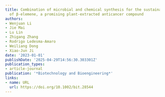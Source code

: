 ```yaml
---
title: Combination of microbial and chemical synthesis for the sustainable production
  of β‐elemene, a promising plant‐extracted anticancer compound
authors:
- Wenjuan Li
- Jie Mai
- Lu Lin
- Zhigang Zhang
- Rodrigo Ledesma‐Amaro
- Weiliang Dong
- Xiao‐Jun Ji
date: '2023-01-01'
publishDate: '2025-04-29T14:56:30.303301Z'
publication_types:
- article-journal
publication: '*Biotechnology and Bioengineering*'
links:
- name: URL
  url: https://doi.org/10.1002/bit.28544
---
```

